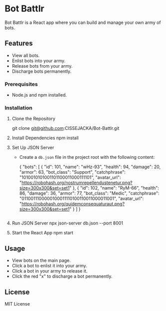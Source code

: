 # Bot Battlr

Bot Battlr is a React app where you can build and manage your own army of bots.

## Features

- View all bots.
- Enlist bots into your army.
- Release bots from your army.
- Discharge bots permanently.

### Prerequisites
- Node.js and npm installed.

### Installation

1. Clone the Repository

    git clone git@github.com:CISSEJACKA/Bot-Battlr.git


2. Install Dependencies
    npm install
    

3. Set Up JSON Server
    - Create a `db.json` file in the project root with the following content:
      
      {
        "bots": [
          {
            "id": 101,
            "name": "wHz-93",
            "health": 94,
            "damage": 20,
            "armor": 63,
            "bot_class": "Support",
            "catchphrase": "1010010101001101100011000111101",
            "avatar_url": "https://robohash.org/nostrumrepellendustenetur.png?size=300x300&set=set1"
          },
          {
            "id": 102,
            "name": "RyM-66",
            "health": 86,
            "damage": 36,
            "armor": 77,
            "bot_class": "Medic",
            "catchphrase": "0110011100000100011110100110011000011001",
            "avatar_url": "https://robohash.org/quidemconsequaturaut.png?size=300x300&set=set1"
          }
        ]
      }
      ```

4. Run JSON Server
    npx json-server db.json --port 8001
    

5. Start the React App
    npm start
    

## Usage

- View bots on the main page.
- Click a bot to enlist it into your army.
- Click a bot in your army to release it.
- Click the red "x" to discharge a bot permanently.

## License

MIT License



